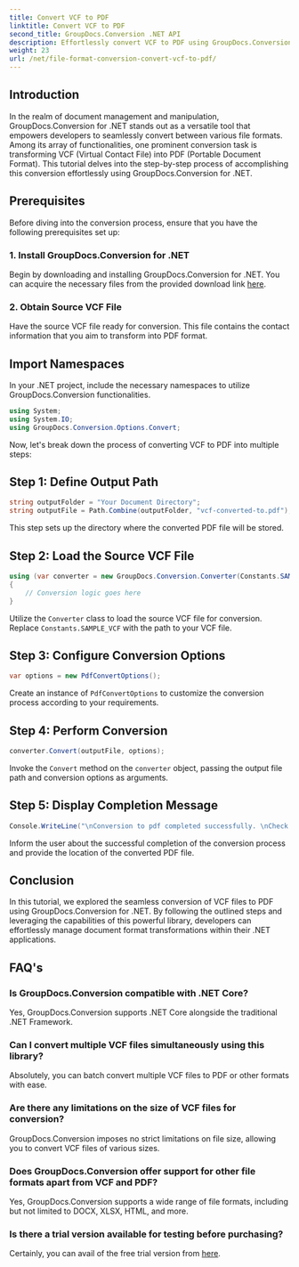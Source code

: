 ```yaml
---
title: Convert VCF to PDF
linktitle: Convert VCF to PDF
second_title: GroupDocs.Conversion .NET API
description: Effortlessly convert VCF to PDF using GroupDocs.Conversion for .NET. Simplify your document management tasks with this intuitive solution.
weight: 23
url: /net/file-format-conversion-convert-vcf-to-pdf/
---
```

## Introduction
In the realm of document management and manipulation, GroupDocs.Conversion for .NET stands out as a versatile tool that empowers developers to seamlessly convert between various file formats. Among its array of functionalities, one prominent conversion task is transforming VCF (Virtual Contact File) into PDF (Portable Document Format). This tutorial delves into the step-by-step process of accomplishing this conversion effortlessly using GroupDocs.Conversion for .NET.
## Prerequisites
Before diving into the conversion process, ensure that you have the following prerequisites set up:
### 1. Install GroupDocs.Conversion for .NET
Begin by downloading and installing GroupDocs.Conversion for .NET. You can acquire the necessary files from the provided download link [here](https://releases.groupdocs.com/conversion/net/).
### 2. Obtain Source VCF File
Have the source VCF file ready for conversion. This file contains the contact information that you aim to transform into PDF format.

## Import Namespaces
In your .NET project, include the necessary namespaces to utilize GroupDocs.Conversion functionalities.

```csharp
using System;
using System.IO;
using GroupDocs.Conversion.Options.Convert;
```

Now, let's break down the process of converting VCF to PDF into multiple steps:
## Step 1: Define Output Path
```csharp
string outputFolder = "Your Document Directory";
string outputFile = Path.Combine(outputFolder, "vcf-converted-to.pdf");
```
This step sets up the directory where the converted PDF file will be stored.
## Step 2: Load the Source VCF File
```csharp
using (var converter = new GroupDocs.Conversion.Converter(Constants.SAMPLE_VCF))
{
    // Conversion logic goes here
}
```
Utilize the `Converter` class to load the source VCF file for conversion. Replace `Constants.SAMPLE_VCF` with the path to your VCF file.
## Step 3: Configure Conversion Options
```csharp
var options = new PdfConvertOptions();
```
Create an instance of `PdfConvertOptions` to customize the conversion process according to your requirements.
## Step 4: Perform Conversion
```csharp
converter.Convert(outputFile, options);
```
Invoke the `Convert` method on the `converter` object, passing the output file path and conversion options as arguments.
## Step 5: Display Completion Message
```csharp
Console.WriteLine("\nConversion to pdf completed successfully. \nCheck output in {0}", outputFolder);
```
Inform the user about the successful completion of the conversion process and provide the location of the converted PDF file.

## Conclusion
In this tutorial, we explored the seamless conversion of VCF files to PDF using GroupDocs.Conversion for .NET. By following the outlined steps and leveraging the capabilities of this powerful library, developers can effortlessly manage document format transformations within their .NET applications.
## FAQ's
### Is GroupDocs.Conversion compatible with .NET Core?
Yes, GroupDocs.Conversion supports .NET Core alongside the traditional .NET Framework.
### Can I convert multiple VCF files simultaneously using this library?
Absolutely, you can batch convert multiple VCF files to PDF or other formats with ease.
### Are there any limitations on the size of VCF files for conversion?
GroupDocs.Conversion imposes no strict limitations on file size, allowing you to convert VCF files of various sizes.
### Does GroupDocs.Conversion offer support for other file formats apart from VCF and PDF?
Yes, GroupDocs.Conversion supports a wide range of file formats, including but not limited to DOCX, XLSX, HTML, and more.
### Is there a trial version available for testing before purchasing?
Certainly, you can avail of the free trial version from [here](https://releases.groupdocs.com/).
